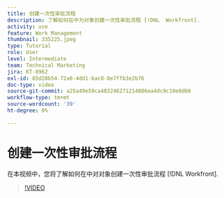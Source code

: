 ```yaml
---
title: 创建一次性审批流程
description: 了解如何在中为对象创建一次性审批流程 [!DNL  Workfront].
activity: use
feature: Work Management
thumbnail: 335225.jpeg
type: Tutorial
role: User
level: Intermediate
team: Technical Marketing
jira: KT-8962
exl-id: 85d28b54-72a6-4dd1-bac8-8e7ffb3e2b76
doc-type: video
source-git-commit: a25a49e59ca483246271214886ea4dc9c10e8d66
workflow-type: tm+mt
source-wordcount: '39'
ht-degree: 0%

---
```


# 创建一次性审批流程

在本视频中，您将了解如何在中对对象创建一次性审批流程 [!DNL  Workfront].

>[!VIDEO](https://video.tv.adobe.com/v/335225/?quality=12&learn=on)

<!---
learn more URLS
Approval process overview
--->
